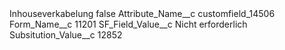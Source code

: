 <?xml version="1.0" encoding="UTF-8"?>
<CustomMetadata xmlns="http://soap.sforce.com/2006/04/metadata" xmlns:xsi="http://www.w3.org/2001/XMLSchema-instance" xmlns:xsd="http://www.w3.org/2001/XMLSchema">
    <label>Inhouseverkabelung</label>
    <protected>false</protected>
    <values>
        <field>Attribute_Name__c</field>
        <value xsi:type="xsd:string">customfield_14506</value>
    </values>
    <values>
        <field>Form_Name__c</field>
        <value xsi:type="xsd:string">11201</value>
    </values>
    <values>
        <field>SF_Field_Value__c</field>
        <value xsi:type="xsd:string">Nicht erforderlich</value>
    </values>
    <values>
        <field>Subsitution_Value__c</field>
        <value xsi:type="xsd:string">12852</value>
    </values>
</CustomMetadata>
